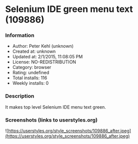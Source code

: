 # Selenium IDE green menu text (109886)

### Information
- Author: Peter Kehl (unknown)
- Created at: unknown
- Updated at: 2/1/2015, 11:08:05 PM
- License: NO-REDISTRIBUTION
- Category: browser
- Rating: undefined
- Total installs: 116
- Weekly installs: 0


### Description
It makes top level Selenium IDE menu text green.


### Screenshots (links to userstyles.org)
![https://userstyles.org/style_screenshots/109886_after.jpeg](https://userstyles.org/style_screenshots/109886_after.jpeg)


